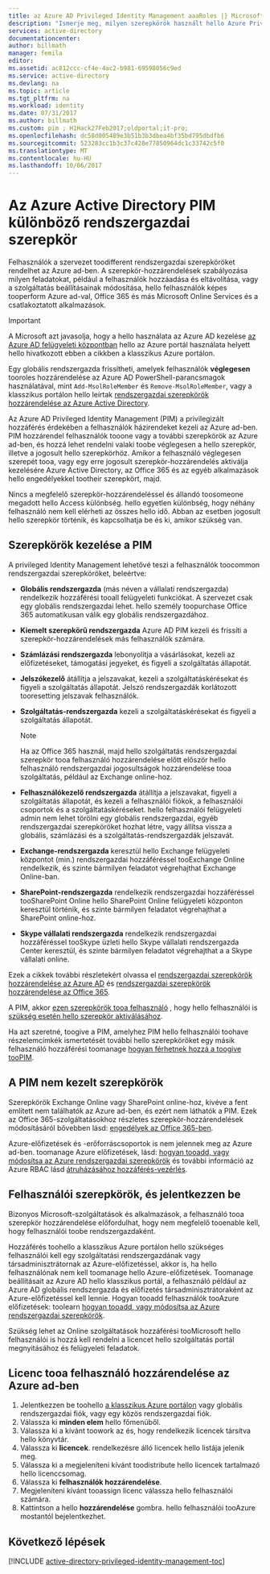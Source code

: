 ```yaml
---
title: az Azure AD Privileged Identity Management aaaRoles |} Microsoft Docs
description: "Ismerje meg, milyen szerepkörök használt hello Azure Privileged Identity Management bővítmény kiemelt identitásokat."
services: active-directory
documentationcenter: 
author: billmath
manager: femila
editor: 
ms.assetid: ac812ccc-cf4e-4ac2-b981-69598056c9ed
ms.service: active-directory
ms.devlang: na
ms.topic: article
ms.tgt_pltfrm: na
ms.workload: identity
ms.date: 07/31/2017
ms.author: billmath
ms.custom: pim ; H1Hack27Feb2017;oldportal;it-pro;
ms.openlocfilehash: dc58d005489e3b51b3b3dbea4bf35bd795dbdfb6
ms.sourcegitcommit: 523283cc1b3c37c428e77850964dc1c33742c5f0
ms.translationtype: MT
ms.contentlocale: hu-HU
ms.lasthandoff: 10/06/2017
---
```

# <a name="different-administrative-role-in-azure-active-directory-pim"></a>Az Azure Active Directory PIM különböző rendszergazdai szerepkör
<!-- **PLACEHOLDER: Need description of how this works. Azure PIM uses roles from MSODS objects.**-->

Felhasználók a szervezet toodifferent rendszergazdai szerepköröket rendelhet az Azure ad-ben. A szerepkör-hozzárendelések szabályozása milyen feladatokat, például a felhasználók hozzáadása és eltávolítása, vagy a szolgáltatás beállításainak módosítása, hello felhasználók képes tooperform Azure ad-val, Office 365 és más Microsoft Online Services és a csatlakoztatott alkalmazások.  

> [!IMPORTANT]
> A Microsoft azt javasolja, hogy a hello használata az Azure AD kezelése [az Azure AD felügyeleti központban](https://aad.portal.azure.com) hello az Azure portál használata helyett hello hivatkozott ebben a cikkben a klasszikus Azure portálon.

Egy globális rendszergazda frissítheti, amelyek felhasználók **véglegesen** tooroles hozzárendelése az Azure AD PowerShell-parancsmagok használatával, mint `Add-MsolRoleMember` és `Remove-MsolRoleMember`, vagy a klasszikus portálon hello leírtak [ rendszergazdai szerepkörök hozzárendelése az Azure Active Directory](active-directory-assign-admin-roles.md).

Az Azure AD Privileged Identity Management (PIM) a privilegizált hozzáférés érdekében a felhasználók házirendeket kezeli az Azure ad-ben. PIM hozzárendel felhasználók tooone vagy a további szerepkörök az Azure ad-ben, és hozzá lehet rendelni valaki toobe véglegesen a hello szerepkör, illetve a jogosult hello szerepkörhöz. Amikor a felhasználó véglegesen szerepét tooa, vagy egy erre jogosult szerepkör-hozzárendelés aktiválja kezelésére Azure Active Directory, az Office 365 és az egyéb alkalmazások hello engedélyekkel tootheir szerepkört, majd.

Nincs a megfelelő szerepkör-hozzárendeléssel és állandó toosomeone megadott hello Access különbség. hello egyetlen különbség, hogy néhány felhasználó nem kell elérheti az összes hello idő. Abban az esetben jogosult hello szerepkör történik, és kapcsolhatja be és ki, amikor szükség van.

## <a name="roles-managed-in-pim"></a>Szerepkörök kezelése a PIM
A privileged Identity Management lehetővé teszi a felhasználók toocommon rendszergazdai szerepköröket, beleértve:

* **Globális rendszergazda** (más néven a vállalati rendszergazda) rendelkezik hozzáférési tooall felügyeleti funkciókat. A szervezet csak egy globális rendszergazdai lehet. hello személy toopurchase Office 365 automatikusan válik egy globális rendszergazdához.
* **Kiemelt szerepkörű rendszergazda** Azure AD PIM kezeli és frissíti a szerepkör-hozzárendelések más felhasználók számára.  
* **Számlázási rendszergazda** lebonyolítja a vásárlásokat, kezeli az előfizetéseket, támogatási jegyeket, és figyeli a szolgáltatás állapotát.
* **Jelszókezelő** átállítja a jelszavakat, kezeli a szolgáltatáskérésekat és figyeli a szolgáltatás állapotát. Jelszó rendszergazdák korlátozott tooresetting jelszavak felhasználók.
* **Szolgáltatás-rendszergazda** kezeli a szolgáltatáskérésekat és figyeli a szolgáltatás állapotát.
  
  > [!NOTE]
  > Ha az Office 365 használ, majd hello szolgáltatás rendszergazdai szerepkör tooa felhasználó hozzárendelése előtt először hello felhasználó rendszergazdai jogosultságok hozzárendelése tooa szolgáltatás, például az Exchange online-hoz.
  > 
  > 
* **Felhasználókezelő rendszergazda** átállítja a jelszavakat, figyeli a szolgáltatás állapotát, és kezeli a felhasználói fiókok, a felhasználói csoportok és a szolgáltatáskéréseket. hello felhasználói felügyeleti admin nem lehet törölni egy globális rendszergazdai, egyéb rendszergazdai szerepköröket hozhat létre, vagy állítsa vissza a globális, számlázási és a szolgáltatás-rendszergazdák jelszavát.
* **Exchange-rendszergazda** keresztül hello Exchange felügyeleti központot (min.) rendszergazdai hozzáféréssel tooExchange Online rendelkezik, és szinte bármilyen feladatot végrehajthat Exchange Online-ban.
* **SharePoint-rendszergazda** rendelkezik rendszergazdai hozzáféréssel tooSharePoint Online hello SharePoint Online felügyeleti központon keresztül történik, és szinte bármilyen feladatot végrehajthat a SharePoint online-hoz.
* **Skype vállalati rendszergazda** rendelkezik rendszergazdai hozzáféréssel tooSkype üzleti hello Skype vállalati rendszergazda Center keresztül, és szinte bármilyen feladatot végrehajthat a a Skype vállalati online.

Ezek a cikkek további részletekért olvassa el [rendszergazdai szerepkörök hozzárendelése az Azure AD](active-directory-assign-admin-roles.md) és [rendszergazdai szerepkörök hozzárendelése az Office 365](https://support.office.com/article/Assigning-admin-roles-in-Office-365-eac4d046-1afd-4f1a-85fc-8219c79e1504).

<!--**PLACEHOLDER: hello above article may not be hello one we want since PIM gets roles from places other that Office 365**-->


A PIM, akkor [ezen szerepkörök tooa felhasználó](active-directory-privileged-identity-management-how-to-add-role-to-user.md) , hogy hello felhasználói is [szükség esetén hello szerepkör aktiválásához](active-directory-privileged-identity-management-how-to-activate-role.md).

Ha azt szeretné, toogive a PIM, amelyhez PIM hello felhasználói toohave részelemcímkék ismertetését további hello szerepköröket egy másik felhasználó hozzáférési toomanage [hogyan férhetnek hozzá a toogive tooPIM](active-directory-privileged-identity-management-how-to-give-access-to-pim.md).

<!-- ## hello PIM Security Administrator Role **PLACEHOLDER: Need description of hello Security Administrator role.**-->

## <a name="roles-not-managed-in-pim"></a>A PIM nem kezelt szerepkörök
Szerepkörök Exchange Online vagy SharePoint online-hoz, kivéve a fent említett nem találhatók az Azure ad-ben, és ezért nem láthatók a PIM. Ezek az Office 365-szolgáltatásokhoz részletes szerepkör-hozzárendelések módosításáról bővebben lásd: [engedélyek az Office 365-ben](https://support.office.com/article/Permissions-in-Office-365-da585eea-f576-4f55-a1e0-87090b6aaa9d).

Azure-előfizetések és -erőforráscsoportok is nem jelennek meg az Azure ad-ben. toomanage Azure előfizetések, lásd: [hogyan tooadd, vagy módosítsa az Azure rendszergazdai szerepkörök](../billing/billing-add-change-azure-subscription-administrator.md) és további információ az Azure RBAC lásd [átruházásához hozzáférés-vezérlés](role-based-access-control-configure.md).

<!--**hello above links might be replaced by ones that are from within this documentation repository **-->


## <a name="user-roles-and-signing-in"></a>Felhasználói szerepkörök, és jelentkezzen be
Bizonyos Microsoft-szolgáltatások és alkalmazások, a felhasználó tooa szerepkör hozzárendelése előfordulhat, hogy nem megfelelő tooenable kell, hogy felhasználói toobe rendszergazdaként.

Hozzáférés toohello a klasszikus Azure portálon hello szükséges felhasználói kell egy szolgáltatási rendszergazdának vagy társadminisztrátornak az Azure-előfizetéssel, akkor is, ha hello felhasználónak nem kell toomanage hello Azure-előfizetések.  Toomanage beállításait az Azure AD hello klasszikus portál, a felhasználó például az Azure AD globális rendszergazda és előfizetés társadminisztrátoraként az Azure-előfizetéssel kell lennie.  Hogyan tooadd felhasználók tooAzure előfizetések: toolearn [hogyan tooadd, vagy módosítsa az Azure rendszergazdai szerepkörök](../billing/billing-add-change-azure-subscription-administrator.md).

Szükség lehet az Online szolgáltatások hozzáférési tooMicrosoft hello felhasználói is hozzá kell rendelni a licencet hello szolgáltatás portál megnyitásához és felügyeleti feladatok.

## <a name="assign-a-license-tooa-user-in-azure-ad"></a>Licenc tooa felhasználó hozzárendelése az Azure ad-ben
1. Jelentkezzen be toohello [a klasszikus Azure portálon](http://manage.windowsazure.com) vagy globális rendszergazdai fiók, vagy egy közös rendszergazdai fiók.
2. Válassza ki **minden elem** hello főmenüből.
3. Válassza ki a kívánt toowork az és, hogy rendelkezik licencek társítva hello könyvtár.
4. Válassza ki **licencek**. rendelkezésre álló licencek hello listája jelenik meg.
5. Válassza ki a megjeleníteni kívánt toodistribute hello licencek tartalmazó hello licenccsomag.
6. Válassza ki **felhasználók hozzárendelése**.
7. Megjeleníteni kívánt tooassign licenc válassza hello felhasználói számára.
8. Kattintson a hello **hozzárendelése** gombra.  hello felhasználói tooAzure mostantól bejelentkezhet.

<!--Every topic should have next steps and links toohello next logical set of content tookeep hello customer engaged-->
## <a name="next-steps"></a>Következő lépések
[!INCLUDE [active-directory-privileged-identity-management-toc](../../includes/active-directory-privileged-identity-management-toc.md)]


